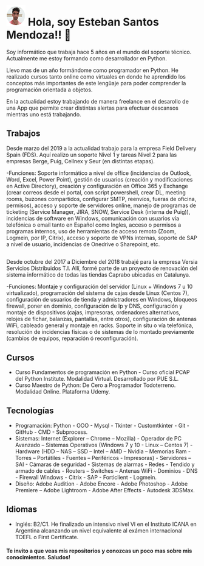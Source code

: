 # ![Imágen ilustrativa del juego.](./Perfil_Emoji.png) Hola, soy Esteban Santos Mendoza!! 👋 

Soy informático que trabaja hace 5 años en el mundo del soporte técnico. Actualmente me estoy formando como desarrollador en Python.

Llevo mas de un año formándome como programador en Python. He realizado cursos tanto online como virtuales en donde he aprendido los conceptos más importantes de este lengüaje para poder comprender la programación orientada a objetos. 

En la actualidad estoy trabajando de manera freelance en el desarollo de una App que permite crear distintas alertas para efectuar descansos mientras uno está trabajando. 

## Trabajos  

Desde marzo del 2019 a la actualidad trabajo para la empresa Field Delivery Spain (FDS). Aquí realizo un soporte Nivel 1 y tareas Nivel 2 para las empresas Berge, Puig, Cellnex y Seur (en distintas etapas).

-Funciones: Soporte informático a nivel de office (incidencias de Outlook, Word, Excel, Power Point), gestión de usuarios (creación y modificaciones en Active Directory), creación y configuración en Office 365 y Exchange (crear correos desde el portal, con script powershell, crear DL, meeting rooms, buzones compartidos, configurar SMTP, reenvíos, fueras de oficina, permisos), acceso y soporte de servidores online, manejo de programas de ticketing (Service Manager, JIRA, SNOW, Service Desk (interna de Puig)), incidencias de software en Windows, comunicación con usuarios vía telefónica o email tanto en Español como Ingles, acceso o permisos a programas internos, uso de herramientas de acceso remoto (Zoom, Logmein, por IP, Citrix), acceso y soporte de VPNs internas, soporte de SAP a nivel de usuario, incidencias de Onedrive o Sharepoint, etc.
##
Desde octubre del 2017 a Diciembre del 2018 trabajé para la empresa Versia Servicios Distribuidos T.I. Allí, formé parte de un proyecto de renovación del sistema informático de todas las tiendas Caprabo ubicadas en Catalunya.
  
-Funciones: Montaje y configuración del servidor (Linux + Windows 7 u 10 virtualizado), programación del sistema de cajas desde Linux (Centos 7), configuración de usuarios de tienda y admistradores en Windows, bloqueos firewall, poner en dominio, configuración de Ip y DNS, configuración y montaje de dispositivos (cajas, impresoras, ordenadores alternativos, relojes de fichar, balanzas, pantallas, entre otros), configuración de antenas WiFi, cableado  general y montaje en racks. Soporte in situ o vía telefónica, resolución de incidencias físicas o de sistemas de lo montado previamente (cambios de equipos, reparación ó reconfiguración).

## Cursos  

* Curso Fundamentos de programación en Python - Curso oficial PCAP del Python Institute. Modalidad Virtual. Desarrollado por PUE S.L.
* Curso Maestro de Python: De Cero a Programador Todoterreno. Modalidad Online. Plataforma Udemy.

## Tecnologías  

* Programación: Python - OOO - Mysql - Tkinter - Customtkinter - Git - GitHub -  CMD - Subprocess.
* Sistemas: Internet (Explorer – Chrome – Mozilla) - Operador de PC Avanzado – Sistemas Operativos (Windows 7 y 10 - Linux – Centos 7) - Hardware (HDD – NAS – SSD – Intel – AMD – Nvidia – Memorias Ram - Torres – Portátiles - Fuentes – Periféricos - Impresoras) - Servidores – SAI - Cámaras de seguridad - Sistemas de alarmas - Redes - Tendido y armado de cables - Routers – Switches – Antenas WiFi - Dominios - DNS - Firewall Windows - Citrix - SAP - Forticlient - Logmein.
* Diseño: Adobe Audition - Adobe Encore - Adobe Photoshop - Adobe Premiere – Adobe Lightroom - Adobe After Effects - Autodesk 3DSMax.  

## Idiomas  

* Inglés: B2/C1. He finalizado un intensivo nivel VI en el Instituto ICANA en Argentina alcanzando un nivel equivalente al exámen internacional TOEFL o First Certificate.  


#### Te invito a que veas mis repositorios y conozcas un poco mas sobre mis conocimientos. Saludos!
